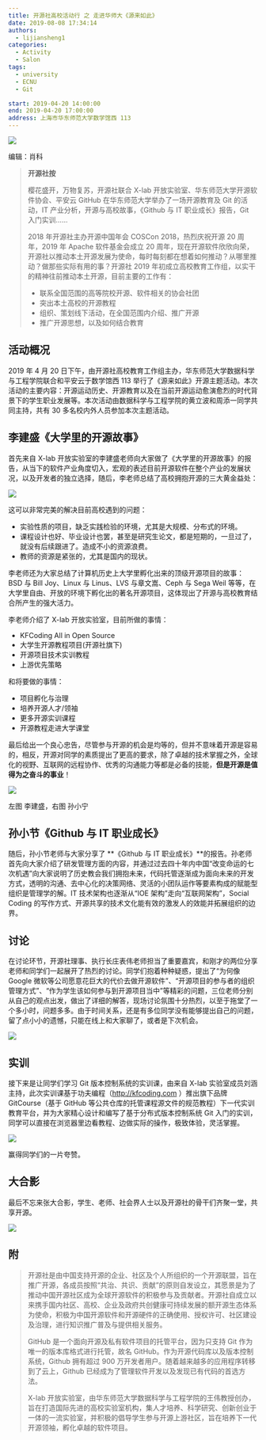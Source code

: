 ```yaml
---
title: 开源社高校活动行 之 走进华师大《源来如此》
date: 2019-08-08 17:34:14
authors:
  - lijiansheng1
categories:
  - Activity
  - Salon
tags:
  - university
  - ECNU
  - Git

start: 2019-04-20 14:00:00
end: 2019-04-20 17:00:00
address: 上海市华东师范大学数学馆西 113
---
```


![](https://user-images.githubusercontent.com/37864167/62686941-52947600-b9f8-11e9-862c-00122a755183.jpg)

编辑：肖科

> **开源社按**
>
> 樱花盛开，万物复苏，开源社联合 X-lab 开放实验室、华东师范大学开源软件协会、平安云 GitHub 在华东师范大学举办了一场开源教育及 Git 的活动，IT 产业分析，开源与高校故事，《Github 与 IT 职业成长》报告，Git 入门实训……
>
> 2018 年开源社主办开源中国年会 COSCon 2018，热烈庆祝开源 20 周年，2019 年 Apache 软件基金会成立 20 周年，现在开源软件欣欣向荣，开源社以推动本土开源发展为使命，每时每刻都在想着如何推动？从哪里推动？做那些实际有用的事？开源社 2019 年初成立高校教育工作组，以实干的精神往前推动本土开源，目前主要的工作有：
>
> - 联系全国范围的高等院校开源、软件相关的协会社团
> - 突出本土高校的开源教程
> - 组织、策划线下活动，在全国范围内介绍、推广开源
> - 推广开源思想，以及如何结合教育

<!-- more -->

## 活动概况

2019 年 4 月 20 日下午，由开源社高校教育工作组主办，华东师范大学数据科学与工程学院联合和平安云于数学馆西 113 举行了《源来如此》开源主题活动。本次活动的主要内容：开源运动历史、开源教育以及在当前开源运动愈演愈烈的时代背景下的学生职业发展等。本次活动由数据科学与工程学院的黄立波和周添一同学共同主持，共有 30 多名校内外人员参加本次主题活动。

## 李建盛《大学里的开源故事》

首先来自 X-lab 开放实验室的李建盛老师向大家做了《大学里的开源故事》的报告，从当下的软件产业角度切入，宏观的表述目前开源软件在整个产业的发展状况，以及开发者的独立选择，随后，李老师总结了高校拥抱开源的三大黄金益处：

![](https://user-images.githubusercontent.com/37864167/62687315-1f061b80-b9f9-11e9-9801-736eddc61409.png)

这可以非常完美的解决目前高校遇到的问题：

- 实验性质的项目，缺乏实践检验的环境，尤其是大规模、分布式的环境。
- 课程设计也好、毕业设计也罢，甚至是研究生论文，都是短期的，一旦过了，就没有后续跟进了。造成不小的资源浪费。
- 教师的资源是紧张的，尤其是国内的现状。

李老师还为大家总结了计算机历史上大学里孵化出来的顶级开源项目的故事：BSD 与 Bill Joy、Linux 与 Linus、LVS 与章文嵩、Ceph 与 Sega Weil 等等，在大学里自由、开放的环境下孵化出的著名开源项目，这体现出了开源与高校教育结合所产生的强大活力。

李老师介绍了 X-lab 开放实验室，目前所做的事情：

- KFCoding All in Open Source
- 大学生开源教程项目(开源社旗下)
- 开源项目技术实训教程
- 上游优先策略

和将要做的事情：

- 项目孵化与治理
- 培养开源人才/领袖
- 更多开源实训课程
- 开源教程走进大学课堂

最后给出一个良心忠告，尽管参与开源的机会是均等的，但并不意味着开源是容易的，相反，开源对同学的素质提出了更高的要求，除了卓越的技术掌握之外，全球化的视野、互联网的远程协作、优秀的沟通能力等都是必备的技能，**但是开源是值得为之奋斗的事业**！

![](https://user-images.githubusercontent.com/37864167/62687467-6b515b80-b9f9-11e9-91fc-501f98c7b368.png)

<figcaption>左图 李建盛，右图 孙小宁</figcaption>

## 孙小节《Github 与 IT 职业成长》

随后，孙小节老师与大家分享了 **《Github 与 IT 职业成长》**的报告。孙老师首先向大家介绍了研发管理方面的内容，并通过过去四十年内中国“改变命运的七次机遇”向大家说明了历史教会我们拥抱未来，代码托管逐渐成为面向未来的开发方式，透明的沟通、去中心化的决策网络、灵活的小团队运作等要素构成的赋能型组织是管理学的解。IT 技术架构也逐渐从“IOE 架构”走向“互联网架构”，Social Coding 的写作方式、开源共享的技术文化能有效的激发人的效能并拓展组织的边界。

## 讨论

在讨论环节，开源社理事、执行长庄表伟老师担当了重要嘉宾，和刚才的两位分享老师和同学们一起展开了热烈的讨论。同学们抱着种种疑惑，提出了“为何像 Google 微软等公司愿意花巨大的代价去做开源软件”、“开源项目的参与者的组织管理方式”、“作为学生该如何参与到开源项目当中”等精彩的问题，三位老师分别从自己的观点出发，做出了详细的解答，现场讨论氛围十分热烈，以至于拖堂了一个多小时，问题多多。由于时间关系，还是有多位同学没有能够提出自己的问题，留了点小小的遗憾，只能在线上和大家聊了，或者是下次机会。

![](https://user-images.githubusercontent.com/37864167/62687611-b3707e00-b9f9-11e9-9636-8fd5f1e486fc.png)

## 实训

接下来是让同学们学习 Git 版本控制系统的实训课，由来自 X-lab 实验室成员刘涵主持，此次实训课基于功夫编程（http://kfcoding.com ）推出旗下品牌 GitCourse（基于 GitHub 等公共仓库的托管课程源文件的规范教程）下一代实训教育平台，并为大家精心设计和编写了基于分布式版本控制系统 Git 入门的实训，同学可以直接在浏览器里边看教程、边做实际的操作，极致体验，灵活掌握。

![](https://user-images.githubusercontent.com/37864167/62687639-c5522100-b9f9-11e9-9885-de8da073504d.png)

赢得同学们的一片夸赞。

## 大合影

最后不忘来张大合影，学生、老师、社会界人士以及开源社的骨干们齐聚一堂，共享开源。

![](https://user-images.githubusercontent.com/37864167/62687672-d307a680-b9f9-11e9-9d49-afb38baa539d.png)

## 附

> 开源社是由中国支持开源的企业、社区及个人所组织的一个开源联盟，旨在推广开源，各成员按照“共治、共识、贡献”的原则自发设立，其愿景是为了推动中国开源社区成为全球开源软件的积极参与及贡献者。开源社自成立以来携手国内社区、高校、企业及政府共创健康可持续发展的额开源生态体系为使命，积极为中国开源软件和开源硬件的正确使用、授权许可、社区建设及治理，进行知识推广普及与提供相关服务。
>
> GitHub 是一个面向开源及私有软件项目的托管平台，因为只支持 Git 作为唯一的版本库格式进行托管，故名 GitHub。作为开源代码库以及版本控制系统，Github 拥有超过 900 万开发者用户。随着越来越多的应用程序转移到了云上，Github 已经成为了管理软件开发以及发现已有代码的首选方法。
>
> X-lab 开放实验室，由华东师范大学数据科学与工程学院的王伟教授创办，旨在打造国际先进的高校实验室机构，集人才培养、科学研究、创新创业于一体的一流实验室，并积极的倡导学生参与开源上游社区，旨在培养下一代开源领袖，孵化卓越的软件项目。
